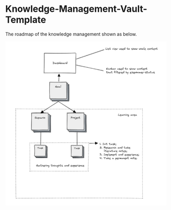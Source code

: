 # Knowledge-Management-Vault-Template

The roadmap of the knowledge management shown as below.

![Roadmap](Resources/Roadmap.png)